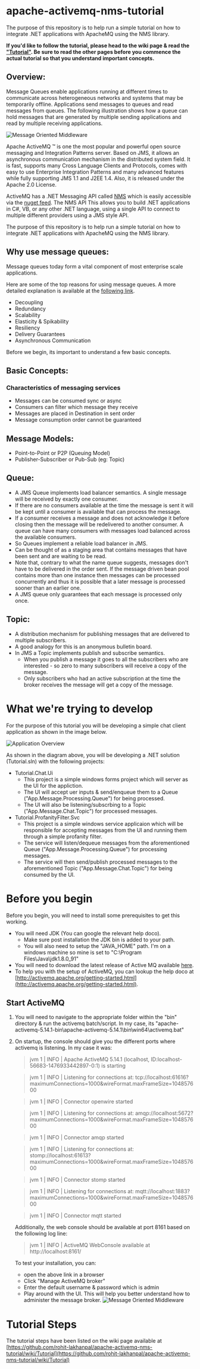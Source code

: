 # apache-activemq-nms-tutorial
The purpose of this repository is to help run a simple tutorial on how to integrate .NET applications with ApacheMQ using the NMS library. 

**If you'd like to follow the tutorial, please head to the wiki page & read the ["Tutorial"](https://github.com/rohit-lakhanpal/apache-activemq-nms-tutorial/wiki/Tutorial). Be sure to read the other pages before you commence the actual tutorial so that you understand important concepts.**

## Overview:
Message Queues enable applications running at different times to communicate across heterogeneous networks and systems that may be temporarily offline. Applications send messages to queues and read messages from queues. The following illustration shows how a queue can hold messages that are generated by multiple sending applications and read by multiple receiving applications.

![Message Oriented Middleware](https://i-msdn.sec.s-msft.com/dynimg/IC52920.jpeg)


Apache ActiveMQ ™ is one the most popular and powerful open source messaging and Integration Patterns server. Based on JMS, it allows an asynchronous communication mechanism in the distributed system field. It is fast, supports many Cross Language Clients and Protocols, comes with easy to use Enterprise Integration Patterns and many advanced features while fully supporting JMS 1.1 and J2EE 1.4. Also, it is released under the Apache 2.0 License.

ActiveMQ has a .NET Messaging API called [NMS](https://activemq.apache.org/nms/) which is easily accessible via the [nuget feed](https://www.nuget.org/packages/Apache.NMS.ActiveMQ/). The NMS API This allows you to build .NET applications in C#, VB, or any other .NET language, using a single API to connect to multiple different providers using a JMS style API. 

The purpose of this repository is to help run a simple tutorial on how to integrate .NET applications with ApacheMQ using the NMS library. 

## Why use message queues:
Message queues today form a vital component of most enterprise scale applications. 

Here are some of the top reasons for using message queues. A more detailed explanation is available at the [following link](https://www.iron.io/top-10-uses-for-message-queue/).
* Decoupling 
* Redundancy 
* Scalability 
* Elasticity & Spikability
* Resiliency 
* Delivery Guarantees
* Asynchronous Communication

Before we begin, its important to understand a few basic concepts.

## Basic Concepts: 
### Characteristics of messaging services
* Messages can be consumed sync or async
* Consumers can filter which message they receive
* Messages are placed in Destination in sent order
* Message consumption order cannot be guaranteed

## Message Models:
* Point-to-Point or P2P (Queuing Model)
* Publisher-Subscriber or Pub-Sub (eg: Topic)

## Queue:
* A JMS Queue implements load balancer semantics. A single message will be received by exactly one consumer.
* If there are no consumers available at the time the message is sent it will be kept until a consumer is available that can process the message.
* If a consumer receives a message and does not acknowledge it before closing then the message will be redelivered to another consumer. A queue can have many consumers with messages load balanced across the available consumers.
* So Queues implement a reliable load balancer in JMS.
* Can be thought of as a staging area that contains messages that have been sent and are waiting to be read.
* Note that, contrary to what the name queue suggests, messages don't have to be delivered in the order sent. If the message driven bean pool contains more than one instance then messages can be processed concurrently and thus it is possible that a later message is processed sooner than an earlier one.
* A JMS queue only guarantees that each message is processed only once.

## Topic:
* A distribution mechanism for publishing messages that are delivered to multiple subscribers.
* A good analogy for this is an anonymous bulletin board.
* In JMS a Topic implements publish and subscribe semantics.
    * When you publish a message it goes to all the subscribers who are interested - so zero to many subscribers will receive a copy of the message.
    * Only subscribers who had an active subscription at the time the broker receives the message will get a copy of the message.

# What we're trying to develop
For the purpose of this tutorial you will be developing a simple chat client application as shown in the image below.

![Application Overview](https://raw.githubusercontent.com/rohit-lakhanpal/apache-activemq-nms-tutorial/master/images/application-overview.png)

As shown in the diagram above, you will be developing a .NET solution (Tutorial.sln) with the following projects:
* Tutorial.Chat.Ui
    * This project is a simple windows forms project which will server as the UI for the appliction.
    * The UI will accept uer inputs & send/enqueue them to a Queue ("App.Message.Processing.Queue") for being processed.
    * The UI will also be listening/subscrbing to a Topic ("App.Message.Chat.Topic") for processed messages.
* Tutorial.ProfanityFilter.Svc
    * This project is a simple windows service applicaion which will be responsible for accepting messages from the UI and running them through a simple profanity filter.
    * The service will listen/dequeue messages from the aforementioned Queue ("App.Message.Processing.Queue") for processing messages.
    * The service will then send/publish processed messages to the aforementioned Topic ("App.Message.Chat.Topic") for being consumed by the UI.

# Before you begin
Before you begin, you will need to install some prerequisites to get this working.
* You will need JDK (You can google the relevant help doco).
    * Make sure post installation the JDK bin is added to your path.
    * You will also need to setup the "JAVA_HOME" path. I'm on a windows machine so mine is set to "C:\Program Files\Java\jdk1.8.0_91"
* You will need to download the latest release of Active MQ available [here](http://activemq.apache.org/download.html).
* To help you with the setup of ActiveMQ, you can lookup the help doco at [http://activemq.apache.org/getting-started.html](http://activemq.apache.org/getting-started.html).

## Start ActiveMQ
1. You will need to navigate to the appropriate folder within the "bin" directory & run the activemq batch/script. In my case, its "apache-activemq-5.14.1-bin\apache-activemq-5.14.1\bin\win64\activemq.bat"
2. On startup, the console should give you the different ports where activemq is listening. In my case it was:
    > jvm 1    |  INFO | Apache ActiveMQ 5.14.1 (localhost, ID:localhost-56683-1476933442897-0:1) is starting

    > jvm 1    |  INFO | Listening for connections at: tcp://localhost:61616?maximumConnections=1000&wireFormat.maxFrameSize=104857600

    > jvm 1    |  INFO | Connector openwire started

    > jvm 1    |  INFO | Listening for connections at: amqp://localhost:5672?maximumConnections=1000&wireFormat.maxFrameSize=104857600

    > jvm 1    |  INFO | Connector amqp started

    > jvm 1    |  INFO | Listening for connections at: stomp://localhost:61613?maximumConnections=1000&wireFormat.maxFrameSize=104857600

    > jvm 1    |  INFO | Connector stomp started

    > jvm 1    |  INFO | Listening for connections at: mqtt://localhost:1883?maximumConnections=1000&wireFormat.maxFrameSize=104857600

    > jvm 1    |  INFO | Connector mqtt started

    Additionally, the web console should be available at port 8161 based on the following log line:
    > jvm 1    |  INFO | ActiveMQ WebConsole available at http://localhost:8161/
    
    To test your installation, you can:
    * open the above link in a browser
    * Click "Manage ActiveMQ broker"
    * Enter the default username & password which is admin
    * Play around with the UI. This will help you better understand how to administer the message broker.
    ![Message Oriented Middleware](http://blogs.mulesoft.com/wp-content/gallery/activemq/activemq-admin.png)

# Tutorial Steps
The tutorial steps have been listed on the wiki page available at [https://github.com/rohit-lakhanpal/apache-activemq-nms-tutorial/wiki/Tutorial](https://github.com/rohit-lakhanpal/apache-activemq-nms-tutorial/wiki/Tutorial)





